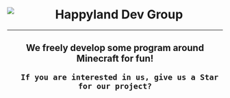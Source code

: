 <p align="left">
  <h1 align="center">
    <img align="left" src="https://user-images.githubusercontent.com/68374769/174428414-fcd5aeba-5af8-4f74-b67e-19e1d84820a3.png" />  
      Happyland Dev Group
  </h1>
</p>

---

<h2 align="center">
      We freely develop some program around Minecraft for fun!
      
      If you are interested in us, give us a Star for our project?
 </h2>
